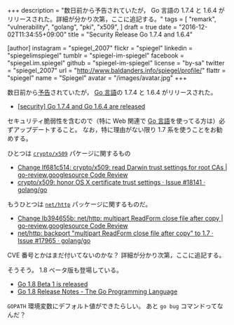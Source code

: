 +++
description = "数日前から予告されていたが， Go 言語の 1.7.4 と 1.6.4 がリリースされた。詳細が分かり次第，ここに追記する。"
tags = [
  "remark",
  "vulnerability",
  "golang",
  "pki",
  "x509",
]
draft = true
date = "2016-12-02T11:34:55+09:00"
title = "Security Release Go 1.7.4 and 1.6.4"

[author]
  instagram = "spiegel_2007"
  flickr = "spiegel"
  linkedin = "spiegelimspiegel"
  tumblr = "spiegel-im-spiegel"
  facebook = "spiegel.im.spiegel"
  github = "spiegel-im-spiegel"
  license = "by-sa"
  twitter = "spiegel_2007"
  url = "http://www.baldanders.info/spiegel/profile/"
  flattr = "spiegel"
  name = "Spiegel"
  avatar = "/images/avatar.jpg"
+++

数日前から[予告](https://groups.google.com/forum/#!topic/golang-announce/YOqTqcJtiJI)されていたが， [Go 言語]の 1.7.4 と 1.6.4 がリリースされた。

- [[security] Go 1.7.4 and Go 1.6.4 are released](https://groups.google.com/forum/#!topic/golang-announce/2lP5z9i9ySY)

セキュリティ脆弱性を含むので（特に Web 関連で [Go 言語]を使ってる方は）必ずアップデートすること。
なお，特に理由がない限り 1.7 系を使うことをお勧めする。

ひとつは [`crypto/x509`] パケージに関するもの

- [Change If681c514: crypto/x509: read Darwin trust settings for root CAs | go-review.googlesource Code Review](https://go-review.googlesource.com/#/c/33721/)
- [crypto/x509: honor OS X certificate trust settings · Issue #18141 · golang/go](https://github.com/golang/go/issues/18141)

もうひとつは [`net/http`] パッケージに関するものだ。

- [Change Ib394655b: net/http: multipart ReadForm close file after copy | go-review.googlesource Code Review](https://go-review.googlesource.com/#/c/30410/)
- [net/http: backport "multipart ReadForm close file after copy" to 1.7 · Issue #17965 · golang/go](https://github.com/golang/go/issues/17965)

CVE 番号とかはまだ付いてないのかな？
詳細が分かり次第，ここに追記する。

そうそう。
1.8 ベータ版も登場している。

- [Go 1.8 Beta 1 is released](https://groups.google.com/forum/#!topic/golang-announce/Wgv6NGcntlQ)
- [Go 1.8 Release Notes - The Go Programming Language](https://beta.golang.org/doc/go1.8)

`GOPATH` 環境変数にデフォルト値ができたらしい。
あと `go bug` コマンドってなんだ？

[Go 言語]: https://golang.org/ "The Go Programming Language"
[`crypto/x509`]: https://golang.org/pkg/crypto/x509/ "x509 - The Go Programming Language"
[`net/http`]: https://golang.org/pkg/net/http/ "http - The Go Programming Language"
